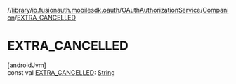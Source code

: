 //[library](../../../../index.md)/[io.fusionauth.mobilesdk.oauth](../../index.md)/[OAuthAuthorizationService](../index.md)/[Companion](index.md)/[EXTRA_CANCELLED](-e-x-t-r-a_-c-a-n-c-e-l-l-e-d.md)

# EXTRA_CANCELLED

[androidJvm]\
const val [EXTRA_CANCELLED](-e-x-t-r-a_-c-a-n-c-e-l-l-e-d.md): [String](https://kotlinlang.org/api/latest/jvm/stdlib/kotlin/-string/index.html)
